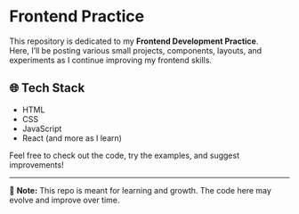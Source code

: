 # Frontend Practice

This repository is dedicated to my **Frontend Development Practice**.  
Here, I’ll be posting various small projects, components, layouts, and experiments as I continue improving my frontend skills.

## 🌐 Tech Stack
- HTML
- CSS
- JavaScript
- React (and more as I learn)

Feel free to check out the code, try the examples, and suggest improvements!

---

📌 **Note:** This repo is meant for learning and growth. The code here may evolve and improve over time.
